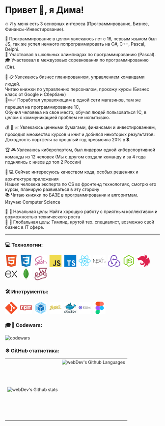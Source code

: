 # Привет 👋, я Дима!
🔥 И у меня есть 3 основных интереса (Программирование, Бизнес, Финансы-Инвестирование). <br />

🌱 Программирование в целом увлекаюсь лет с 16, первым языком был JS, так же успел немного попрограммировать на C#, C++, Pascal, Delphi. <br />
🔔 Участвовал в школьных олимпиадах по программированию (Pascal). <br />
🎓 Участвовал в межвузовых соревнования по программированию (C#). <br />

💼 📋 Увлекаюсь бизнес планированием, управлением командами людей. <br />
Читаю книжки по управлению персоналом, прохожу курсы (Бизнес класс от Google и Сбербанк) <br />
📝✏️✅  Поработал управляющим в одной сети магазинов, там же перешел на программирование 1С, <br />
Обучил человека на свое место, обучал людей пользоваться 1С, в целом с коммуникацией проблем не испытываю. <br />

💰 📅 📈 Увлекаюсь ценными бумагами, финансами и инвестированием, проходил множество курсов и книг и добился некоторых результатов: <br />
Доходность портфеля за прошлый год превысила 20% в 💲.<br />

🏆 🎮 Увлекаюсь киберспортом, был лидером одной киберспортивной команды из 12 человек (Мы с другом создали команду и за 4 года поднялись с низов до топ 2 России)<br />

💪 💻 Сейчас интересуюсь качеством кода, особых решениях и архитектуре приложения<br />
Нашел человека эксперта по CS во фронтенд технологиях, смотрю его курсы, планирую развиваться в эту сторону<br />
📚 Читаю книжки по БАЗЕ в программировании и алгоритмам. <br />
Изучаю Computer Science <br />

🎯 👦 Начальная цель: Найти хорошую работу с приятным коллективом и возможностью технического роста <br />
🎯 👨 Глобальная цель: Тимлид, крутой тех. специалист, возможно свой бизнес в IT сфере. <br />

---

### 💻 Технологии:

<div>
  <img src="https://github.com/devicons/devicon/blob/master/icons/html5/html5-original.svg" title="html5" alt="html5" width="40" height="40"/>&nbsp;
  <img src="https://github.com/devicons/devicon/blob/master/icons/css3/css3-original.svg" title="css" alt="css" width="40" height="40"/>&nbsp;
  <img src="https://github.com/devicons/devicon/blob/master/icons/sass/sass-original.svg" title="sass/scss" alt="sass/scss" width="40" height="40"/>&nbsp;
  <img src="https://github.com/devicons/devicon/blob/master/icons/javascript/javascript-original.svg" title="javascript" alt="javascript" width="40" height="40"/>&nbsp;
  <img src="https://github.com/devicons/devicon/blob/master/icons/typescript/typescript-original.svg" title="typescript" alt="typescript" width="40" height="40"/>&nbsp;
  <img src="https://github.com/devicons/devicon/blob/master/icons/react/react-original.svg" title="reactjs" alt="reactjs" width="40" height="40"/>&nbsp;
  <img src="https://github.com/devicons/devicon/blob/master/icons/nextjs/nextjs-original-wordmark.svg" title="nextjs" alt="nextjs" width="40" height="40"/>&nbsp;
  <img src="https://github.com/devicons/devicon/blob/master/icons/redux/redux-original.svg" title="redux, RTK" alt="redux, RTK" width="40" height="40"/>&nbsp;
  <img src="https://github.com/devicons/devicon/blob/master/icons/nodejs/nodejs-original.svg" title="nodejs" alt="nodejs" width="40" height="40"/>&nbsp;
  <img src="https://github.com/devicons/devicon/blob/master/icons/nestjs/nestjs-plain.svg" title="nestjs" alt="nestjs" width="40" height="40"/>&nbsp;
  <img src="https://github.com/devicons/devicon/blob/master/icons/express/express-original.svg" title="express" alt="express" width="40" height="40"/>&nbsp;
  <img src="https://github.com/devicons/devicon/blob/master/icons/mongodb/mongodb-original.svg" title="mongodb" alt="mongodb" width="40" height="40"/>&nbsp;
  <img src="https://github.com/devicons/devicon/blob/master/icons/jest/jest-plain.svg" title="jest" alt="jest" width="40" height="40"/>&nbsp;
</div>

### 🛠 Инструменты:

<div>
  <img src="https://github.com/devicons/devicon/blob/master/icons/git/git-original.svg" title="git" alt="git" width="40" height="40"/>&nbsp;
  <img src="https://github.com/devicons/devicon/blob/master/icons/npm/npm-original-wordmark.svg" title="npm" alt="npm" width="40" height="40"/>&nbsp;
  <img src="https://github.com/devicons/devicon/blob/master/icons/webpack/webpack-original.svg" title="webpack" alt="webpack" width="40" height="40"/>&nbsp;
  <img src="https://github.com/devicons/devicon/blob/master/icons/babel/babel-original.svg" title="babel" alt="babel" width="40" height="40"/>&nbsp;
  <img src="https://github.com/devicons/devicon/blob/master/icons/docker/docker-original-wordmark.svg" title="docker" alt="docker" width="40" height="40"/>&nbsp;
  <img src="https://github.com/devicons/devicon/blob/master/icons/eslint/eslint-original-wordmark.svg" title="eslint" alt="eslint" width="40" height="40"/>&nbsp;
  <img src="https://github.com/devicons/devicon/blob/master/icons/figma/figma-original.svg" title="figma" alt="figma" width="40" height="40"/>&nbsp;
</div>

### 🎓🔧 Codewars:

![codewars](https://www.codewars.com/users/qb_Wheatley/badges/large)

### ⚙️ GitHub статистика:

<table>
  <tr>
    <td>
      <img align="left" src="http://github-readme-streak-stats.herokuapp.com?user=WheatleyCODE&theme=dark&background=000000" alt="webDev's Github stats" />
    </td>
    <td>
      <img height="195px" align="right" alt="webDev's Github Languages" src="https://github-readme-stats-sigma-five.vercel.app/api/top-langs/?username=WheatleyCODE&layout=compact&theme=vision-friendly-dark" />
    </td>
  </tr>
</table>
